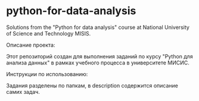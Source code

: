 # python-for-data-analysis
Solutions from the "Python for data analysis" course at National University of Science and Technology MISIS.


Описание проекта:

Этот репозиторий создан для выполнения заданий по курсу "Python для анализа данных" в рамках учебного процесса в университете МИСИС.

Инструкции по использованию:

Задания разделены по папкам, в description содержится описание самих задач. 
